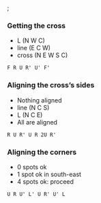 ;

### Getting the cross

-   L (N W C)
-   line (E C W)
-   cross (N E W S C)

`F R U R' U' F'`

### Aligning the cross’s sides

-   Nothing aligned
-   line (N C S)
-   L (N C E)
-   All are aligned

`R U R' U R 2U R'`

### Aligning the corners

-   0 spots ok
-   1 spot ok in south-east
-   4 spots ok: proceed

`U R U' L' U R' U' L`
